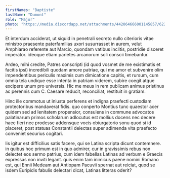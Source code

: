 ```yaml
---
firstNames: "Baptiste"
lastName: "Dumont"
role: "Major"
photo: "https://media.discordapp.net/attachments/442064666001145857/622138264861540372/IMG_20190910_121552.jpg?width=254&height=469"
---
```


Et interdum acciderat, ut siquid in penetrali secreto nullo citerioris vitae ministro praesente paterfamilias uxori susurrasset in aurem, velut Amphiarao referente aut Marcio, quondam vatibus inclitis, postridie disceret imperator. ideoque etiam parietes arcanorum soli conscii timebantur.

Ardeo, mihi credite, Patres conscripti (id quod vosmet de me existimatis et facitis ipsi) incredibili quodam amore patriae, qui me amor et subvenire olim impendentibus periculis maximis cum dimicatione capitis, et rursum, cum omnia tela undique esse intenta in patriam viderem, subire coegit atque excipere unum pro universis. Hic me meus in rem publicam animus pristinus ac perennis cum C. Caesare reducit, reconciliat, restituit in gratiam.

Hinc ille commotus ut iniusta perferens et indigna praefecti custodiam protectoribus mandaverat fidis. quo conperto Montius tunc quaestor acer quidem sed ad lenitatem propensior, consulens in commune advocatos palatinarum primos scholarum adlocutus est mollius docens nec decere haec fieri nec prodesse addensque vocis obiurgatorio sonu quod si id placeret, post statuas Constantii deiectas super adimenda vita praefecto conveniet securius cogitari.

Iis igitur est difficilius satis facere, qui se Latina scripta dicunt contemnere. in quibus hoc primum est in quo admirer, cur in gravissimis rebus non delectet eos sermo patrius, cum idem fabellas Latinas ad verbum e Graecis expressas non inviti legant. quis enim tam inimicus paene nomini Romano est, qui Ennii Medeam aut Antiopam Pacuvii spernat aut reiciat, quod se isdem Euripidis fabulis delectari dicat, Latinas litteras oderit?